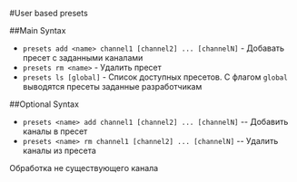 #User based presets

##Main Syntax

* ```presets add <name> channel1 [channel2] ... [channelN]``` - Добавать пресет с заданными каналами
* ```presets rm <name>``` - Удалить пресет
* ```presets ls [global]``` - Список доступных пресетов. С флагом `global` выводятся пресеты заданные разработчикам

##Optional Syntax
* ```presets <name> add channel1 [channel2] ... [channelN]``` -- Добавить каналы в пресет
* ```presets <name> rm channel1 [channel2] ... [channelN]``` -- Удалить каналы из пресета

Обработка не существующего канала